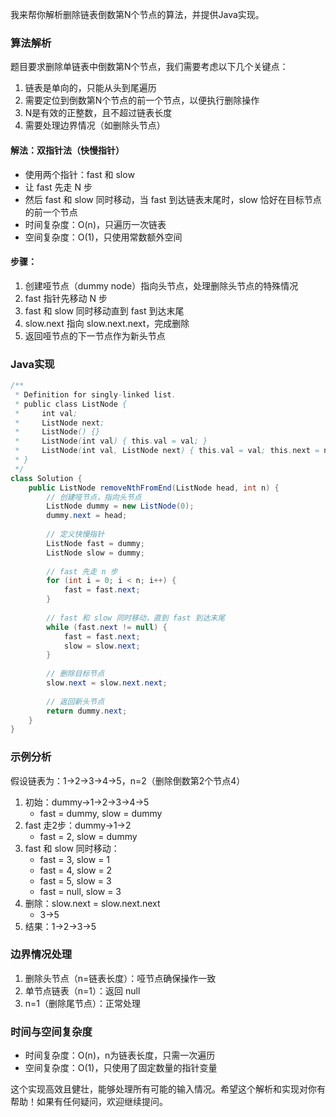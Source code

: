 我来帮你解析删除链表倒数第N个节点的算法，并提供Java实现。

### 算法解析

题目要求删除单链表中倒数第N个节点，我们需要考虑以下几个关键点：
1. 链表是单向的，只能从头到尾遍历
2. 需要定位到倒数第N个节点的前一个节点，以便执行删除操作
3. N是有效的正整数，且不超过链表长度
4. 需要处理边界情况（如删除头节点）

#### 解法：双指针法（快慢指针）
- 使用两个指针：fast 和 slow
- 让 fast 先走 N 步
- 然后 fast 和 slow 同时移动，当 fast 到达链表末尾时，slow 恰好在目标节点的前一个节点
- 时间复杂度：O(n)，只遍历一次链表
- 空间复杂度：O(1)，只使用常数额外空间

#### 步骤：
1. 创建哑节点（dummy node）指向头节点，处理删除头节点的特殊情况
2. fast 指针先移动 N 步
3. fast 和 slow 同时移动直到 fast 到达末尾
4. slow.next 指向 slow.next.next，完成删除
5. 返回哑节点的下一节点作为新头节点

### Java实现

```java
/**
 * Definition for singly-linked list.
 * public class ListNode {
 *     int val;
 *     ListNode next;
 *     ListNode() {}
 *     ListNode(int val) { this.val = val; }
 *     ListNode(int val, ListNode next) { this.val = val; this.next = next; }
 * }
 */
class Solution {
    public ListNode removeNthFromEnd(ListNode head, int n) {
        // 创建哑节点，指向头节点
        ListNode dummy = new ListNode(0);
        dummy.next = head;
        
        // 定义快慢指针
        ListNode fast = dummy;
        ListNode slow = dummy;
        
        // fast 先走 n 步
        for (int i = 0; i < n; i++) {
            fast = fast.next;
        }
        
        // fast 和 slow 同时移动，直到 fast 到达末尾
        while (fast.next != null) {
            fast = fast.next;
            slow = slow.next;
        }
        
        // 删除目标节点
        slow.next = slow.next.next;
        
        // 返回新头节点
        return dummy.next;
    }
}
```

### 示例分析
假设链表为：1->2->3->4->5，n=2（删除倒数第2个节点4）
1. 初始：dummy->1->2->3->4->5
    - fast = dummy, slow = dummy
2. fast 走2步：dummy->1->2
    - fast = 2, slow = dummy
3. fast 和 slow 同时移动：
    - fast = 3, slow = 1
    - fast = 4, slow = 2
    - fast = 5, slow = 3
    - fast = null, slow = 3
4. 删除：slow.next = slow.next.next
    - 3->5
5. 结果：1->2->3->5

### 边界情况处理
1. 删除头节点（n=链表长度）：哑节点确保操作一致
2. 单节点链表（n=1）：返回 null
3. n=1（删除尾节点）：正常处理

### 时间与空间复杂度
- 时间复杂度：O(n)，n为链表长度，只需一次遍历
- 空间复杂度：O(1)，只使用了固定数量的指针变量

这个实现高效且健壮，能够处理所有可能的输入情况。希望这个解析和实现对你有帮助！如果有任何疑问，欢迎继续提问。